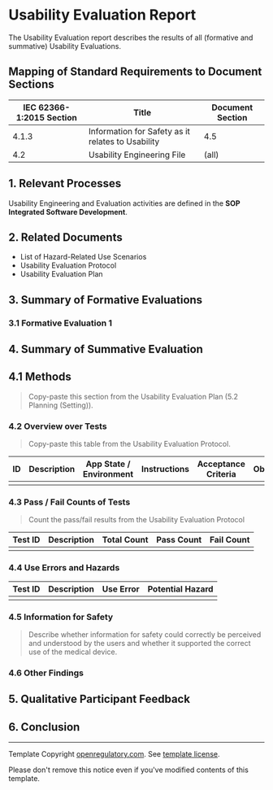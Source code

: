 # Usability Evaluation Report

The Usability Evaluation report describes the results of all (formative and summative) Usability Evaluations.

## Mapping of Standard Requirements to Document Sections

| IEC 62366-1:2015 Section | Title                                             | Document Section |
|--------------------------|---------------------------------------------------|------------------|
| 4.1.3                    | Information for Safety as it relates to Usability | 4.5              |
| 4.2                      | Usability Engineering File                        | (all)            |

## 1. Relevant Processes

Usability Engineering and Evaluation activities are defined in the **SOP Integrated Software Development**.

## 2. Related Documents

 * List of Hazard-Related Use Scenarios
 * Usability Evaluation Protocol
 * Usability Evaluation Plan

## 3. Summary of Formative Evaluations

### 3.1 Formative Evaluation 1

## 4. Summary of Summative Evaluation

## 4.1 Methods

> Copy-paste this section from the Usability Evaluation Plan (5.2 Planning (Setting)).

### 4.2 Overview over Tests

> Copy-paste this table from the Usability Evaluation Protocol.

| ID | Description | App State / Environment | Instructions | Acceptance Criteria | Observations | Hazards encountered |
|----|-------------|-------------------------|--------------|---------------------|--------------|---------------------|
|    |             |                         |              |                     |              |                     |

### 4.3 Pass / Fail Counts of Tests

> Count the pass/fail results from the Usability Evaluation Protocol

| Test ID | Description | Total Count | Pass Count | Fail Count |
|---------|-------------|-------------|------------|------------|
|         |             |             |            |            |

### 4.4 Use Errors and Hazards

| Test ID | Description | Use Error | Potential Hazard |
|---------|-------------|-----------|------------------|
|         |             |           |                  |

### 4.5 Information for Safety

> Describe whether information for safety could correctly be perceived and understood by the users and
> whether it supported the correct use of the medical device.

### 4.6 Other Findings

## 5. Qualitative Participant Feedback

## 6. Conclusion

---

Template Copyright [openregulatory.com](https://openregulatory.com). See [template
license](https://openregulatory.com/template-license).

Please don't remove this notice even if you've modified contents of this template.
